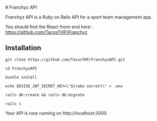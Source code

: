 # Franchyz API

Franchyz API is a Ruby on Rails API for a sport team management app.

You should find the React front-end here : https://github.com/TacosTHP/Franchyz

## Installation

`git clone https://github.com/TacosTHP/FranchyzAPI.git`

`cd FranchyzAPI`

`bundle install`

`echo DEVISE_JWT_SECRET_KEY=\"$(rake secret)\" > .env`

`rails db:create && rails db:migrate`

`rails s`

Your API is now running on http://localhost:3000